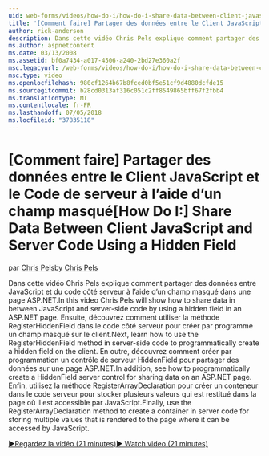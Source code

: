 ```yaml
---
uid: web-forms/videos/how-do-i/how-do-i-share-data-between-client-javascript-and-server-code-using-a-hidden-field
title: '[Comment faire] Partager des données entre le Client JavaScript et le Code de serveur à l’aide d’un champ masqué | Microsoft Docs'
author: rick-anderson
description: Dans cette vidéo Chris Pels explique comment partager des données entre JavaScript et du code côté serveur à l’aide d’un champ masqué dans une page ASP.NET. Ensuite, découvrez comment t...
ms.author: aspnetcontent
ms.date: 03/13/2008
ms.assetid: bf0a7434-a017-4506-a240-2bd27e360a2f
msc.legacyurl: /web-forms/videos/how-do-i/how-do-i-share-data-between-client-javascript-and-server-code-using-a-hidden-field
msc.type: video
ms.openlocfilehash: 980cf1264b67b8fced0bf5e51cf9d4880dcfde15
ms.sourcegitcommit: b28cd0313af316c051c2ff8549865bff67f2fbb4
ms.translationtype: MT
ms.contentlocale: fr-FR
ms.lasthandoff: 07/05/2018
ms.locfileid: "37835118"
---
```

<a name="how-do-i-share-data-between-client-javascript-and-server-code-using-a-hidden-field"></a><span data-ttu-id="de9df-104">[Comment faire] Partager des données entre le Client JavaScript et le Code de serveur à l’aide d’un champ masqué</span><span class="sxs-lookup"><span data-stu-id="de9df-104">[How Do I:] Share Data Between Client JavaScript and Server Code Using a Hidden Field</span></span>
====================
<span data-ttu-id="de9df-105">par [Chris Pels](https://twitter.com/chrispels)</span><span class="sxs-lookup"><span data-stu-id="de9df-105">by [Chris Pels](https://twitter.com/chrispels)</span></span>

<span data-ttu-id="de9df-106">Dans cette vidéo Chris Pels explique comment partager des données entre JavaScript et du code côté serveur à l’aide d’un champ masqué dans une page ASP.NET.</span><span class="sxs-lookup"><span data-stu-id="de9df-106">In this video Chris Pels will show how to share data in between JavaScript and server-side code by using a hidden field in an ASP.NET page.</span></span> <span data-ttu-id="de9df-107">Ensuite, découvrez comment utiliser la méthode RegisterHiddenField dans le code côté serveur pour créer par programme un champ masqué sur le client.</span><span class="sxs-lookup"><span data-stu-id="de9df-107">Next, learn how to use the RegisterHiddenField method in server-side code to programmatically create a hidden field on the client.</span></span> <span data-ttu-id="de9df-108">En outre, découvrez comment créer par programmation un contrôle de serveur HiddenField pour partager des données sur une page ASP.NET.</span><span class="sxs-lookup"><span data-stu-id="de9df-108">In addition, see how to programmatically create a HiddenField server control for sharing data on an ASP.NET page.</span></span> <span data-ttu-id="de9df-109">Enfin, utilisez la méthode RegisterArrayDeclaration pour créer un conteneur dans le code serveur pour stocker plusieurs valeurs qui est restitué dans la page où il est accessible par JavaScript.</span><span class="sxs-lookup"><span data-stu-id="de9df-109">Finally, use the RegisterArrayDeclaration method to create a container in server code for storing multiple values that is rendered to the page where it can be accessed by JavaScript.</span></span>

[<span data-ttu-id="de9df-110">&#9654;Regardez la vidéo (21 minutes)</span><span class="sxs-lookup"><span data-stu-id="de9df-110">&#9654; Watch video (21 minutes)</span></span>](https://channel9.msdn.com/Blogs/ASP-NET-Site-Videos/how-do-i-share-data-between-client-javascript-and-server-code-using-a-hidden-field)
